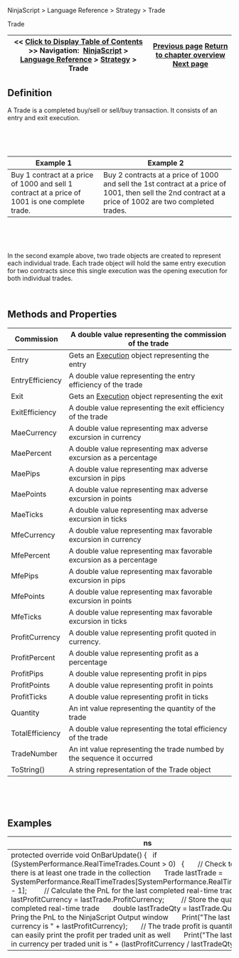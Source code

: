 ﻿


NinjaScript \> Language Reference \> Strategy \> Trade






















Trade







| \<\< [Click to Display Table of Contents](trade.md) \>\> **Navigation:**     [NinjaScript](ninjascript.md) \> [Language Reference](language_reference_wip.md) \> [Strategy](strategy.md) \> Trade | [Previous page](traceorders.md) [Return to chapter overview](strategy.md) [Next page](tradecollection.md) |
| --- | --- |











## Definition


A Trade is a completed buy/sell or sell/buy transaction. It consists of an entry and exit execution. 


   

 




| Example 1 | Example 2 |
| --- | --- |
| Buy 1 contract at a price of 1000 and sell 1 contract at a price of 1001 is one complete trade. | Buy 2 contracts at a price of 1000 and sell the 1st contract at a price of 1001, then sell the 2nd contract at a price of 1002 are two completed trades. |



 


 


In the second example above, two trade objects are created to represent each individual trade. Each trade object will hold the same entry execution for two contracts since this single execution was the opening execution for both individual trades.


 


## 


## Methods and Properties




| Commission | A double value representing the commission of the trade |
| --- | --- |
| Entry | Gets an [Execution](execution.md) object representing the entry |
| EntryEfficiency | A double value representing the entry efficiency of the trade |
| Exit | Gets an [Execution](execution.md) object representing the exit |
| ExitEfficiency | A double value representing the exit efficiency of the trade |
| MaeCurrency | A double value representing max adverse excursion in currency |
| MaePercent | A double value representing max adverse excursion as a percentage |
| MaePips | A double value representing max adverse excursion in pips |
| MaePoints | A double value representing max adverse excursion in points |
| MaeTicks | A double value representing max adverse excursion in ticks |
| MfeCurrency | A double value representing max favorable excursion in currency |
| MfePercent | A double value representing max favorable excursion as a percentage |
| MfePips | A double value representing max favorable excursion in pips |
| MfePoints | A double value representing max favorable excursion in points |
| MfeTicks | A double value representing max favorable excursion in ticks |
| ProfitCurrency | A double value representing profit quoted in currency. |
| ProfitPercent | A double value representing profit as a percentage |
| ProfitPips | A double value representing profit in pips |
| ProfitPoints | A double value representing profit in points |
| ProfitTicks | A double value representing profit in ticks |
| Quantity | An int value representing the quantity of the trade |
| TotalEfficiency | A double value representing the total efficiency of the trade |
| TradeNumber | An int value representing the trade numbed by the sequence it occurred |
| ToString() | A string representation of the Trade object |



 


 


## Examples




| ns |
| --- |
| protected override void OnBarUpdate() {    if (SystemPerformance.RealTimeTrades.Count \> 0)    {        // Check to make sure there is at least one trade in the collection        Trade lastTrade \= SystemPerformance.RealTimeTrades\[SystemPerformance.RealTimeTrades.Count \- 1];          // Calculate the PnL for the last completed real\-time trade        double lastProfitCurrency \= lastTrade.ProfitCurrency;          // Store the quantity of the last completed real\-time trade        double lastTradeQty \= lastTrade.Quantity;          // Pring the PnL to the NinjaScript Output window        Print("The last trade's profit in currency is " \+ lastProfitCurrency);        // The trade profit is quantity aware, we can easily print the profit per traded unit as well        Print("The last trade's profit in currency per traded unit is " \+ (lastProfitCurrency / lastTradeQty));    } } |









